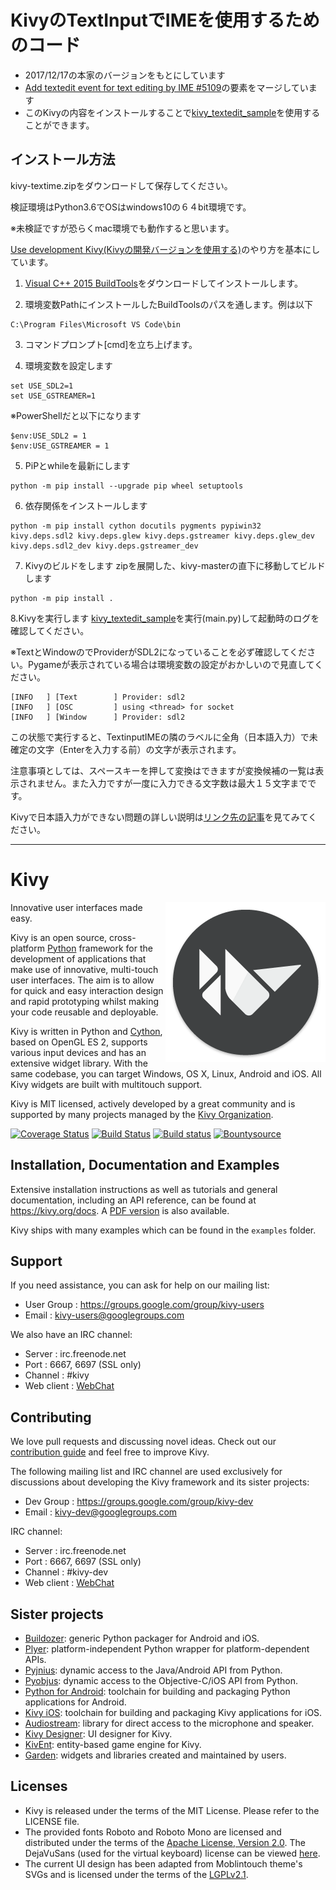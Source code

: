 KivyのTextInputでIMEを使用するためのコード
====


+ 2017/12/17の本家のバージョンをもとにしています
+ [Add textedit event for text editing by IME #5109](https://github.com/kivy/kivy/pull/5109)の要素をマージしています
+ このKivyの内容をインストールすることで[kivy_textedit_sample](https://github.com/Adachinski/kivy_textedit_sample)を使用することができます。

インストール方法
-------
kivy-textime.zipをダウンロードして保存してください。

検証環境はPython3.6でOSはwindows10の６４bit環境です。

※未検証ですが恐らくmac環境でも動作すると思います。

[Use development Kivy(Kivyの開発バージョンを使用する)](https://pyky.github.io/kivy-doc-ja/installation/installation-windows.html#use-development-kivy)のやり方を基本にしています。


1. [Visual C++ 2015 BuildTools](http://landinghub.visualstudio.com/visual-cpp-build-tools)をダウンロードしてインストールします。

2. 環境変数PathにインストールしたBuildToolsのパスを通します。例は以下
```
C:\Program Files\Microsoft VS Code\bin
```
3. コマンドプロンプト[cmd]を立ち上げます。

4. 環境変数を設定します

```
set USE_SDL2=1
set USE_GSTREAMER=1
```
※PowerShellだと以下になります　
```
$env:USE_SDL2 = 1
$env:USE_GSTREAMER = 1
```

5. PiPとwhileを最新にします

```
python -m pip install --upgrade pip wheel setuptools
```

6. 依存関係をインストールします

```
python -m pip install cython docutils pygments pypiwin32 kivy.deps.sdl2 kivy.deps.glew kivy.deps.gstreamer kivy.deps.glew_dev kivy.deps.sdl2_dev kivy.deps.gstreamer_dev
```

7. Kivyのビルドをします
zipを展開した、kivy-masterの直下に移動してビルドします

```
python -m pip install .
```

8.Kivyを実行します
[kivy_textedit_sample](https://github.com/Adachinski/kivy_textedit_sample)を実行(main.py)して起動時のログを確認してください。

※TextとWindowのでProviderがSDL2になっていることを必ず確認してください。Pygameが表示されている場合は環境変数の設定がおかしいので見直してください。

```
[INFO   ] [Text        ] Provider: sdl2
[INFO   ] [OSC         ] using <thread> for socket
[INFO   ] [Window      ] Provider: sdl2

```

この状態で実行すると、TextinputIMEの隣のラベルに全角（日本語入力）で未確定の文字（Enterを入力する前）の文字が表示されます。

注意事項としては、スペースキーを押して変換はできますが変換候補の一覧は表示されません。また入力ですが一度に入力できる文字数は最大１５文字までです。

Kivyで日本語入力ができない問題の詳しい説明は[リンク先の記事](https://qiita.com/dario_okazaki/items/8c6953166b336e83e417)を見てみてください。




------------------------------------------
Kivy
====

<img align="right" height="256" src="https://raw.githubusercontent.com/kivy/kivy/master/kivy/data/logo/kivy-icon-256.png"/>

Innovative user interfaces made easy.

Kivy is an open source, cross-platform [Python](https://www.python.org)
framework for the development of applications that make use of innovative,
multi-touch user interfaces.
The aim is to allow for quick and easy interaction design and rapid prototyping
whilst making your code reusable and deployable.

Kivy is written in Python and [Cython](http://cython.org/), based on OpenGL ES
2, supports various input devices and has an extensive widget library. With the
same codebase, you can target Windows, OS X, Linux, Android and iOS. All Kivy
widgets are built with multitouch support.

Kivy is MIT licensed, actively developed by a great community and is supported
by many projects managed by the [Kivy Organization](https://kivy.org/#organization).

[![Coverage Status](https://coveralls.io/repos/kivy/kivy/badge.svg?branch=master)](https://coveralls.io/r/kivy/kivy?branch=master)
[![Build Status](https://travis-ci.org/kivy/kivy.svg?branch=master)](https://travis-ci.org/kivy/kivy)
[![Build status](https://ci.appveyor.com/api/projects/status/sqc46n4a3bq2gj1s/branch/master?svg=true)](https://ci.appveyor.com/project/KivyOrg/kivy/branch/master)
[![Bountysource](https://www.bountysource.com/badge/tracker?tracker_id=42681)](https://www.bountysource.com/trackers/42681-kivy?utm_source=42681&utm_medium=shield&utm_campaign=TRACKER_BADGE)

Installation, Documentation and Examples
----------------------------------------

Extensive installation instructions as well as tutorials and general
documentation, including an API reference, can be found at https://kivy.org/docs.
A [PDF version](https://media.readthedocs.org/pdf/kivy/latest/kivy.pdf) is also available.

Kivy ships with many examples which can be found in the `examples` folder.

Support
-------

If you need assistance, you can ask for help on our mailing list:

* User Group : https://groups.google.com/group/kivy-users
* Email      : kivy-users@googlegroups.com

We also have an IRC channel:

* Server     : irc.freenode.net
* Port       : 6667, 6697 (SSL only)
* Channel    : #kivy
* Web client : [WebChat](https://webchat.freenode.net/?nick=kvuser.&channels=kivy&uio=d4)

Contributing
------------

We love pull requests and discussing novel ideas. Check out our
[contribution guide](https://kivy.org/docs/contribute.html) and
feel free to improve Kivy.

The following mailing list and IRC channel are used exclusively for
discussions about developing the Kivy framework and its sister projects:

* Dev Group : https://groups.google.com/group/kivy-dev
* Email     : kivy-dev@googlegroups.com

IRC channel:

* Server     : irc.freenode.net
* Port       : 6667, 6697 (SSL only)
* Channel    : #kivy-dev
* Web client : [WebChat](https://webchat.freenode.net/?nick=kvuser.&channels=kivy-dev&uio=d4)

Sister projects
---------------

- [Buildozer](https://github.com/kivy/buildozer): generic Python packager
  for Android and iOS.
- [Plyer](https://github.com/kivy/plyer): platform-independent Python wrapper
  for platform-dependent APIs.
- [Pyjnius](https://github.com/kivy/pyjnius): dynamic access to the Java/Android
  API from Python.
- [Pyobjus](https://github.com/kivy/pyobjus): dynamic access to the
  Objective-C/iOS API from Python.
- [Python for Android](https://github.com/kivy/python-for-android): toolchain
  for building and packaging Python applications for Android.
- [Kivy iOS](https://github.com/kivy/kivy-ios): toolchain for building and
  packaging Kivy applications for iOS.
- [Audiostream](https://github.com/kivy/audiostream): library for direct access
  to the microphone and speaker.
- [Kivy Designer](https://github.com/kivy/kivy-designer): UI designer for Kivy.
- [KivEnt](https://github.com/kivy/kivent): entity-based game engine for Kivy.
- [Garden](https://github.com/kivy-garden): widgets and libraries created and
  maintained by users.

Licenses
--------

- Kivy is released under the terms of the MIT License. Please refer to the
  LICENSE file.
- The provided fonts Roboto and Roboto Mono are licensed and
  distributed under the terms of the
  [Apache License, Version 2.0](https://www.apache.org/licenses/LICENSE-2.0).
  The DejaVuSans (used for the virtual keyboard) license can be viewed
  [here](https://github.com/dejavu-fonts/dejavu-fonts/blob/master/LICENSE).
- The current UI design has been adapted from Moblintouch theme's SVGs
  and is licensed under the terms of the
  [LGPLv2.1](https://www.gnu.org/licenses/old-licenses/lgpl-2.1).
